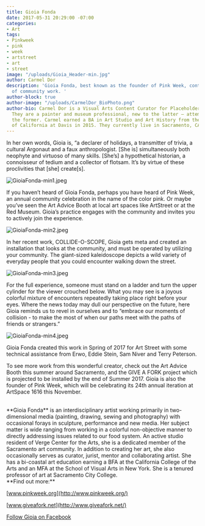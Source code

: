 ```yaml
---
title: Gioia Fonda
date: 2017-05-31 20:29:00 -07:00
categories:
- Art
tags:
- Pinkweek
- pink
- week
- artstreet
- art
- street
image: "/uploads/Gioia_Header-min.jpg"
author: Carmel Dor
description: 'Gioia Fonda, best known as the founder of Pink Week, continues her legacy
  of community work. '
author-block: true
author-image: "/uploads/CarmelDor_BioPhoto.png"
author-bio: Carmel Dor is a Visual Arts Content Curator for Placeholder Magazine.
  They are a painter and museum professional, new to the latter – attempting to navigate
  the former. Carmel earned a BA in Art Studio and Art History from the University
  of California at Davis in 2015. They currently live in Sacramento, CA.
---
```


In her own words, Gioia is, “a declarer of holidays, a transmitter of trivia, a cultural Argonaut and a faux anthropologist. [She is] simultaneously both neophyte and virtuoso of many skills. [She’s] a hypothetical historian, a connoisseur of tedium and a collector of flotsam. It’s by virtue of these proclivities that [she] create[s].

![GioiaFonda-min1.jpeg](/uploads/GioiaFonda-min1.jpeg)

If you haven’t heard of Gioia Fonda, perhaps you have heard of Pink Week, an annual community celebration in the name of the color pink. Or maybe you’ve seen the Art Advice Booth at local art spaces like ArtStreet or at the Red Museum. Gioia’s practice engages with the community and invites you to actively join the experience.

![GioiaFonda-min2.jpeg](/uploads/GioiaFonda-min2.jpeg)

In her recent work, COLLIDE-O-SCOPE, Gioia gets meta and created an installation that looks at the community, and must be operated by utilizing your community. The giant-sized kaleidoscope depicts a wild variety of everyday people that you could encounter walking down the street. 

![GioiaFonda-min3.jpeg](/uploads/GioiaFonda-min3.jpeg)

For the full experience, someone must stand on a ladder and turn the upper cylinder for the viewer crouched below. What you may see is a joyous colorful mixture of encounters repeatedly taking place right before your eyes. Where the news today may dull our perspective on the future, here Gioia reminds us to revel in ourselves and to “embrace our moments of collision - to make the most of when our paths meet with the paths of friends or strangers.”

![GioiaFonda-min4.jpeg](/uploads/GioiaFonda-min4.jpeg)

Gioia Fonda created this work in Spring of 2017 for Art Street with some technical assistance from Erwo, Eddie Stein, Sam Niver and Terry Peterson.       

To see more work from this wonderful creator, check out the Art Advice Booth this summer around Sacramento, and the GIVE A FORK project which is projected to be installed by the end of Summer 2017. Gioia is also the founder of Pink Week, which will be celebrating its 24th annual iteration at ArtSpace 1616 this November. 
 

<br>
**Gioia Fonda** is an interdisciplinary artist working primarily in two-dimensional media (painting, drawing, sewing and photography) with occasional forays in sculpture, performance and new media. Her subject matter is wide ranging from working in a colorful non-objective manner to directly addressing issues related to our food system. An active studio resident of Verge Center for the Arts, she is a dedicated member of the Sacramento art community. In addition to creating her art, she also occasionally serves as curator, jurist, mentor and collaborating artist. She has a bi-coastal art education earning a BFA at the California College of the Arts and an MFA at the School of Visual Arts in New York. She is a tenured professor of art at Sacramento City College.
 
 
<br>
**Find out more:**

[www.pinkweek.org](http://www.pinkweek.org/)

[www.giveafork.net](http://www.giveafork.net/)

[Follow Gioia on Facebook](https://www.facebook.com/Gioia-Fonda-artist-among-other-things-794018587328031/)
